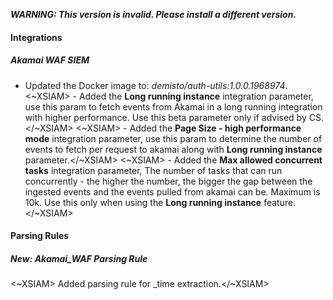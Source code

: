***WARNING: This version is invalid. Please install a different version.***

#### Integrations

##### Akamai WAF SIEM

- Updated the Docker image to: *demisto/auth-utils:1.0.0.1968974*.
<~XSIAM> - Added the **Long running instance** integration parameter, use this param to fetch events from Akamai in a long running integration with higher performance. Use this beta parameter only if advised by CS.</~XSIAM>
<~XSIAM> - Added the **Page Size - high performance mode** integration parameter, use this param to determine the number of events to fetch per request to akamai along with **Long running instance** parameter.</~XSIAM>
<~XSIAM> - Added the **Max allowed concurrent tasks** integration parameter, The number of tasks that can run concurrently - the higher the number, the bigger the gap between the ingested events and the events pulled from akamai can be. Maximum is 10k. Use this only when using the **Long running instance** feature.</~XSIAM>

#### Parsing Rules

##### New: Akamai_WAF Parsing Rule

<~XSIAM> Added parsing rule for _time extraction.</~XSIAM>
